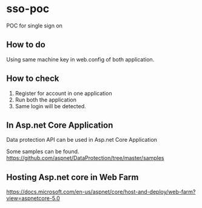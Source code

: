 # sso-poc
 POC for single sign on 

## How to do

Using same machine key in web.config of both application.

## How to check 

1. Register for account in one application
2. Run both the application
3. Same login will be detected. 

## In Asp.net Core Application
Data protection API can be used in Asp.net Core Application

Some samples can be found.
https://github.com/aspnet/DataProtection/tree/master/samples

## Hosting Asp.net core in Web Farm
https://docs.microsoft.com/en-us/aspnet/core/host-and-deploy/web-farm?view=aspnetcore-5.0



